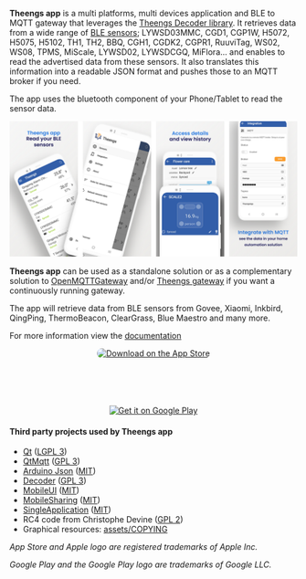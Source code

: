 **Theengs app** is a multi platforms, multi devices application and BLE to MQTT gateway that leverages the [Theengs Decoder library](https://github.com/theengs/decoder).
It retrieves data from a wide range of [BLE sensors](https://app.theengs.io/prerequisites/devices.html); LYWSD03MMC, CGD1, CGP1W, H5072, H5075, H5102, TH1, TH2, BBQ, CGH1, CGDK2, CGPR1, RuuviTag, WS02, WS08, TPMS, MiScale, LYWSD02, LYWSDCGQ, MiFlora... and enables to read the advertised data from these sensors. It also translates this information into a readable JSON format and pushes those to an MQTT broker if you need.

The app uses the bluetooth component of your Phone/Tablet to read the sensor data.

![Iot](./docs/img/Theengs-app-home-reduced-1280.png)

**Theengs app** can be used as a standalone solution or as a complementary solution to [OpenMQTTGateway](https://docs.openmqttgateway.com/) and/or [Theengs gateway](https://gateway.theengs.io) if you want a continuously running gateway.

The app will retrieve data from BLE sensors from Govee, Xiaomi, Inkbird, QingPing, ThermoBeacon, ClearGrass, Blue Maestro and many more.

For more information view the [documentation](https://app.theengs.io/)
<p align="center">
<a href="https://apps.apple.com/us/app/theengs-ble/id6443457651?itsct=apps_box_badge&amp;itscg=30200" style="display: inline-block; overflow: hidden; border-radius: 13px; width: 250px; height: 83px;"><img src="https://tools.applemediaservices.com/api/badges/download-on-the-app-store/black/en-us?size=250x83&amp;releaseDate=1667088000&h=c822551038086181cfac2a32c96cd47e" alt="Download on the App Store" style="border-radius: 13px; width: 250px; height: 83px;"></a>
</p>
<p align="center">
<a href='https://play.google.com/store/apps/details?id=com.theengs.app&pcampaignid=pcampaignidMKT-Other-global-all-co-prtnr-py-PartBadge-Mar2515-1'><img alt='Get it on Google Play' src='https://play.google.com/intl/en_us/badges/static/images/badges/en_badge_web_generic.png' width=300px/></a>
</p>

#### Third party projects used by Theengs app

* [Qt](https://www.qt.io) ([LGPL 3](https://www.gnu.org/licenses/lgpl-3.0.txt))
* [QtMqtt](https://www.qt.io) ([GPL 3](https://www.gnu.org/licenses/gpl-3.0.txt))
* [Arduino Json](https://arduinojson.org/) ([MIT](https://opensource.org/licenses/MIT))
* [Decoder](https://decoder.theengs.io/) ([GPL 3](https://www.gnu.org/licenses/gpl-3.0.txt))
* [MobileUI](src/thirdparty/MobileUI/) ([MIT](https://opensource.org/licenses/MIT))
* [MobileSharing](src/thirdparty/MobileSharing/) ([MIT](https://opensource.org/licenses/MIT))
* [SingleApplication](https://github.com/itay-grudev/SingleApplication) ([MIT](https://opensource.org/licenses/MIT))
* RC4 code from Christophe Devine ([GPL 2](https://www.gnu.org/licenses/old-licenses/gpl-2.0.txt))
* Graphical resources: [assets/COPYING](assets/COPYING)

*App Store and Apple logo are registered trademarks of Apple Inc.*

*Google Play and the Google Play logo are trademarks of Google LLC.*
